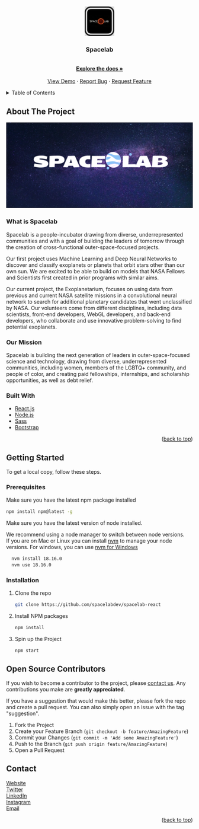 <!-- PROJECT LOGO -->
<br />
<div align="center">
  <a href="https://github.com/spacelabdev/spacelab-react">
    <img src="Images/logo.jpeg" alt="Logo" width="80" height="80">
  </a>

<h3 align="center">Spacelab</h3>

  <p align="center">
    <br />
    <a href="https://github.com/spacelabdev/spacelab-react/blob/main/README.md"><strong>Explore the docs »</strong></a>
    <br />
    <br />
    <a href="http://spacelab.space/">View Demo</a>
    ·
    <a href="https://github.com/spacelabdev/spacelab-react/issues">Report Bug</a>
    ·
    <a href="https://github.com/spacelabdev/spacelab-react/issues">Request Feature</a>
  </p>
</div>

<!-- TABLE OF CONTENTS -->
<details>
  <summary>Table of Contents</summary>
  <ol>
    <li>
      <a href="#about-the-project">About The Project</a>
      <ul>
        <li><a href="#built-with">Built With</a></li>
      </ul>
    </li>
    <li>
      <a href="#getting-started">Getting Started</a>
      <ul>
        <li><a href="#prerequisites">Prerequisites</a></li>
        <li><a href="#installation">Installation</a></li>
      </ul>
    </li>
    <li><a href="#contributing">Contributing</a></li>
    <li><a href="#license">License</a></li>
    <li><a href="#contact">Contact</a></li>
  </ol>
</details>

<!-- ABOUT THE PROJECT -->

## About The Project

<a href="https://github.com/spacelabdev/spacelab-react">
    <img src="Images/banner.png">
  </a>

### What is Spacelab

Spacelab is a people-incubator drawing from diverse, underrepresented communities and with a goal of building the leaders of tomorrow through the creation of cross-functional outer-space-focused projects.

Our first project uses Machine Learning and Deep Neural Networks to discover and classify exoplanets or planets that orbit stars other than our own sun. We are excited to be able to build on models that NASA Fellows and Scientists first created in prior programs with similar aims.

Our current project, the Exoplanetarium, focuses on using data from previous and current NASA satellite missions in a convolutional neural network to search for additional planetary candidates that went unclassified by NASA. Our volunteers come from different disciplines, including data scientists, front-end developers, WebGL developers, and back-end developers, who collaborate and use innovative problem-solving to find potential exoplanets.

### Our Mission

Spacelab is building the next generation of leaders in outer-space-focused science and technology, drawing from diverse, underrepresented communities, including women, members of the LGBTQ+ community, and people of color, and creating paid fellowships, internships, and scholarship opportunities, as well as debt relief.

<!-- [![Product Name Screen Shot][product-screenshot]](https://example.com) -->

<!-- Here's a blank template to get started: To avoid retyping too much info. Do a search and replace with your text editor for the following: `github_username`, `repo_name`, `twitter_handle`, `linkedin_username`, `email`, `email_client`, `project_title`, `project_description` -->

### Built With

-   [React.js](https://reactjs.org/)
-   [Node.js](https://nodejs.org/)
-   [Sass](https://sass-lang.com/)
-   [Bootstrap](https://getbootstrap.com)

<p align="right">(<a href="#top">back to top</a>)</p>

<!-- GETTING STARTED -->

## Getting Started

To get a local copy, follow these steps.

### Prerequisites

Make sure you have the latest npm package installed

```sh
npm install npm@latest -g

```

Make sure you have the latest version of node installed.

We recommend using a node manager to switch between node versions.  
If you are on Mac or Linux you can install [nvm](https://github.com/nvm-sh/nvm) to manage your node versions. For windows, you can use [nvm for Windows](https://github.com/coreybutler/nvm-windows)

```sh
  nvm install 18.16.0
  nvm use 18.16.0
```

### Installation

1. Clone the repo
    ```sh
    git clone https://github.com/spacelabdev/spacelab-react
    ```
2. Install NPM packages
    ```sh
    npm install
    ```
3. Spin up the Project
    ```
    npm start
    ```

<!-- CONTRIBUTING -->

## Open Source Contributors

If you wish to become a contributor to the project, please [contact us](mailto:spacelabdev@gmail.com). Any contributions you make are **greatly appreciated**.

If you have a suggestion that would make this better, please fork the repo and create a pull request. You can also simply open an issue with the tag "suggestion".

1. Fork the Project
2. Create your Feature Branch (`git checkout -b feature/AmazingFeature`)
3. Commit your Changes (`git commit -m 'Add some AmazingFeature'`)
4. Push to the Branch (`git push origin feature/AmazingFeature`)
5. Open a Pull Request
 <!-- CONTACT -->

## Contact

[Website](https://github.com/spacelabdev/spacelab-react)<br />
[Twitter](https://twitter.com/SpaceLab)<br />
[LinkedIn](https://www.linkedin.com/company/spacelab-space/)<br />
[Instagram](https://www.instagram.com/Spacelab)<br />
[Email](mailto:spacelabdev@gmail.com)

<p align="right">(<a href="#top">back to top</a>)</p>

